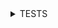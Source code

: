 <details>
  <summary>TESTS</summary>
  Describe(Pizza)

  1. Test:"Should return 0 for cost"
    let cost = 0;
    return cost;
      Expected Output: 0
  2. Test Number two
</details>
